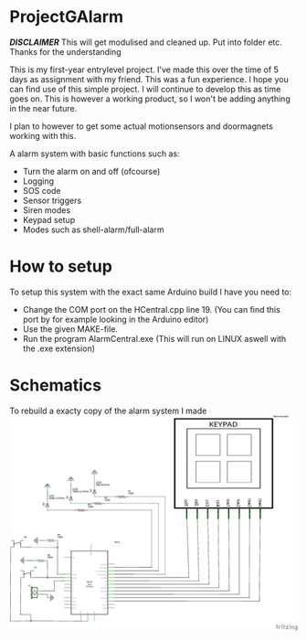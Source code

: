 # ProjectGAlarm

***DISCLAIMER***
This will get modulised and cleaned up. Put into folder etc. Thanks for the understanding

This is my first-year entrylevel project.
I've made this over the time of 5 days as assignment with my friend.
This was a fun experience. I hope you can find use of this simple project. I will continue to develop this
as time goes on.
This is however a working product, so I won't be adding anything in the near future.

I plan to however to get some actual motionsensors and doormagnets working with this.


A alarm system with basic functions such as:           
* Turn the alarm on and off (ofcourse)
* Logging
* SOS code
* Sensor triggers
* Siren modes
* Keypad setup
* Modes such as shell-alarm/full-alarm

# How to setup #

To setup this system with the exact same Arduino build I have you need to:
* Change the COM port on the HCentral.cpp line 19.
 (You can find this port by for example looking in the Arduino editor)
* Use the given MAKE-file.
* Run the program AlarmCentral.exe (This will run on LINUX aswell with the .exe extension)


# Schematics #
To rebuild a exacty copy of the alarm system I made
![alt text](https://raw.githubusercontent.com/C-HGP/ProjectGAlarm/master/ProjectGAlarm-master/GAlarmCode/HC/Schematic.png)
